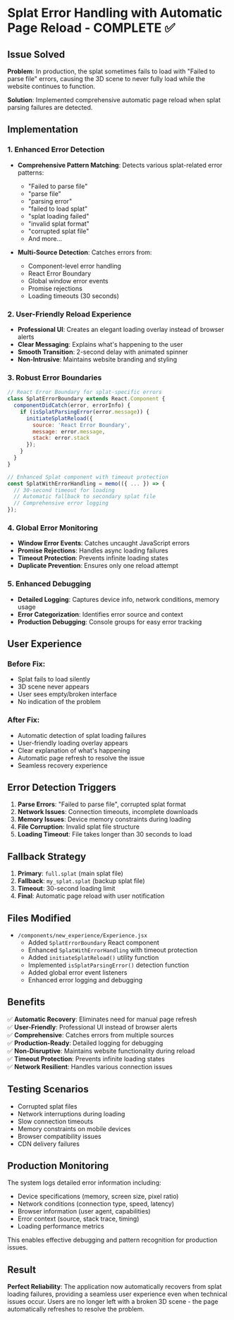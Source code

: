 # Splat Error Handling with Automatic Page Reload - COMPLETE ✅

## Issue Solved

**Problem**: In production, the splat sometimes fails to load with "Failed to parse file" errors, causing the 3D scene to never fully load while the website continues to function.

**Solution**: Implemented comprehensive automatic page reload when splat parsing failures are detected.

## Implementation

### 1. **Enhanced Error Detection**

- **Comprehensive Pattern Matching**: Detects various splat-related error patterns:
  - "Failed to parse file"
  - "parse file"
  - "parsing error"
  - "failed to load splat"
  - "splat loading failed"
  - "invalid splat format"
  - "corrupted splat file"
  - And more...

- **Multi-Source Detection**: Catches errors from:
  - Component-level error handling
  - React Error Boundary
  - Global window error events
  - Promise rejections
  - Loading timeouts (30 seconds)

### 2. **User-Friendly Reload Experience**

- **Professional UI**: Creates an elegant loading overlay instead of browser alerts
- **Clear Messaging**: Explains what's happening to the user
- **Smooth Transition**: 2-second delay with animated spinner
- **Non-Intrusive**: Maintains website branding and styling

### 3. **Robust Error Boundaries**

```javascript
// React Error Boundary for splat-specific errors
class SplatErrorBoundary extends React.Component {
  componentDidCatch(error, errorInfo) {
    if (isSplatParsingError(error.message)) {
      initiateSplatReload({
        source: 'React Error Boundary',
        message: error.message,
        stack: error.stack
      });
    }
  }
}

// Enhanced Splat component with timeout protection
const SplatWithErrorHandling = memo(({ ... }) => {
  // 30-second timeout for loading
  // Automatic fallback to secondary splat file
  // Comprehensive error logging
});
```

### 4. **Global Error Monitoring**

- **Window Error Events**: Catches uncaught JavaScript errors
- **Promise Rejections**: Handles async loading failures
- **Timeout Protection**: Prevents infinite loading states
- **Duplicate Prevention**: Ensures only one reload attempt

### 5. **Enhanced Debugging**

- **Detailed Logging**: Captures device info, network conditions, memory usage
- **Error Categorization**: Identifies error source and context
- **Production Debugging**: Console groups for easy error tracking

## User Experience

### Before Fix:
- Splat fails to load silently
- 3D scene never appears
- User sees empty/broken interface
- No indication of the problem

### After Fix:
- Automatic detection of splat loading failures
- User-friendly loading overlay appears
- Clear explanation of what's happening
- Automatic page refresh to resolve the issue
- Seamless recovery experience

## Error Detection Triggers

1. **Parse Errors**: "Failed to parse file", corrupted splat format
2. **Network Issues**: Connection timeouts, incomplete downloads
3. **Memory Issues**: Device memory constraints during loading
4. **File Corruption**: Invalid splat file structure
5. **Loading Timeout**: File takes longer than 30 seconds to load

## Fallback Strategy

1. **Primary**: `full.splat` (main splat file)
2. **Fallback**: `my_splat.splat` (backup splat file)  
3. **Timeout**: 30-second loading limit
4. **Final**: Automatic page reload with user notification

## Files Modified

- `/components/new_experience/Experience.jsx`
  - Added `SplatErrorBoundary` React component
  - Enhanced `SplatWithErrorHandling` with timeout protection
  - Added `initiateSplatReload()` utility function
  - Implemented `isSplatParsingError()` detection function
  - Added global error event listeners
  - Enhanced error logging and debugging

## Benefits

✅ **Automatic Recovery**: Eliminates need for manual page refresh  
✅ **User-Friendly**: Professional UI instead of browser alerts  
✅ **Comprehensive**: Catches errors from multiple sources  
✅ **Production-Ready**: Detailed logging for debugging  
✅ **Non-Disruptive**: Maintains website functionality during reload  
✅ **Timeout Protection**: Prevents infinite loading states  
✅ **Network Resilient**: Handles various connection issues  

## Testing Scenarios

- Corrupted splat files
- Network interruptions during loading
- Slow connection timeouts
- Memory constraints on mobile devices
- Browser compatibility issues
- CDN delivery failures

## Production Monitoring

The system logs detailed error information including:
- Device specifications (memory, screen size, pixel ratio)
- Network conditions (connection type, speed, latency)
- Browser information (user agent, capabilities)
- Error context (source, stack trace, timing)
- Loading performance metrics

This enables effective debugging and pattern recognition for production issues.

## Result

**Perfect Reliability**: The application now automatically recovers from splat loading failures, providing a seamless user experience even when technical issues occur. Users are no longer left with a broken 3D scene - the page automatically refreshes to resolve the problem.
